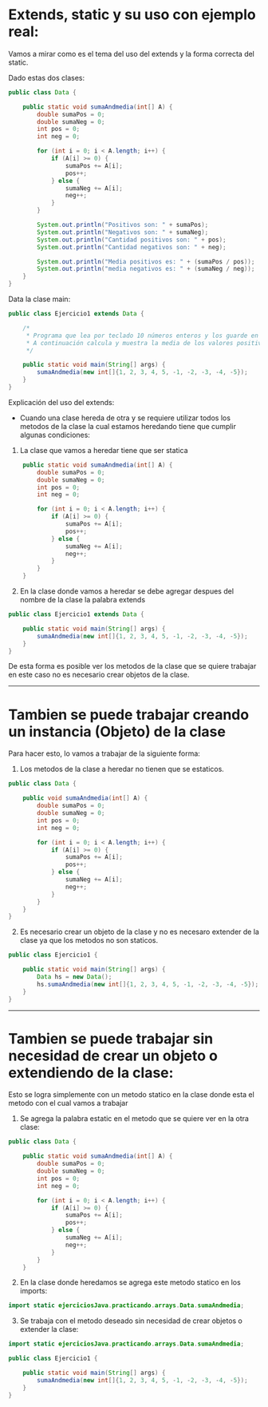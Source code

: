 # Extends, static y su uso con ejemplo real:

Vamos a mirar como es el tema del uso del extends y la forma correcta del static.

Dado estas dos clases:

```java
public class Data {

    public static void sumaAndmedia(int[] A) {
        double sumaPos = 0;
        double sumaNeg = 0;
        int pos = 0;
        int neg = 0;

        for (int i = 0; i < A.length; i++) {
            if (A[i] >= 0) {
                sumaPos += A[i];
                pos++;
            } else {
                sumaNeg += A[i];
                neg++;
            }
        }

        System.out.println("Positivos son: " + sumaPos);
        System.out.println("Negativos son: " + sumaNeg);
        System.out.println("Cantidad positivos son: " + pos);
        System.out.println("Cantidad negativos son: " + neg);

        System.out.println("Media positivos es: " + (sumaPos / pos));
        System.out.println("media negativos es: " + (sumaNeg / neg));
    }
}
```

Data la clase main:

```java
public class Ejercicio1 extends Data {

    /*
     * Programa que lea por teclado 10 números enteros y los guarde en un array.
     * A continuación calcula y muestra la media de los valores positivos y la  de los valores negativos.
     */

    public static void main(String[] args) {
        sumaAndmedia(new int[]{1, 2, 3, 4, 5, -1, -2, -3, -4, -5});
    }
}
```

Explicación del uso del extends:

- Cuando una clase hereda de otra y se requiere utilizar todos los metodos de la clase la cual estamos heredando tiene que cumplir algunas condiciones:

1. La clase que vamos a heredar tiene que ser statica

```java
    public static void sumaAndmedia(int[] A) {
        double sumaPos = 0;
        double sumaNeg = 0;
        int pos = 0;
        int neg = 0;

        for (int i = 0; i < A.length; i++) {
            if (A[i] >= 0) {
                sumaPos += A[i];
                pos++;
            } else {
                sumaNeg += A[i];
                neg++;
            }
        }
    }

```

2. En la clase donde vamos a heredar se debe agregar despues del nombre de la clase la palabra extends

```java
public class Ejercicio1 extends Data {

    public static void main(String[] args) {
        sumaAndmedia(new int[]{1, 2, 3, 4, 5, -1, -2, -3, -4, -5});
    }
}

```

De esta forma es posible ver los metodos de la clase que se quiere trabajar en este caso no es necesario crear objetos de la clase.

---

# Tambien se puede trabajar creando un instancia (Objeto) de la clase

Para hacer esto, lo vamos a trabajar de la siguiente forma:

1. Los metodos de la clase a heredar no tienen que se estaticos.

```java
public class Data {

    public void sumaAndmedia(int[] A) {
        double sumaPos = 0;
        double sumaNeg = 0;
        int pos = 0;
        int neg = 0;

        for (int i = 0; i < A.length; i++) {
            if (A[i] >= 0) {
                sumaPos += A[i];
                pos++;
            } else {
                sumaNeg += A[i];
                neg++;
            }
        }
    }
}
```

2. Es necesario crear un objeto de la clase y no es necesaro extender de la clase ya que los metodos no son staticos.

```java
public class Ejercicio1 {

    public static void main(String[] args) {
        Data hs = new Data();
        hs.sumaAndmedia(new int[]{1, 2, 3, 4, 5, -1, -2, -3, -4, -5});
    }
}
```

---

# Tambien se puede trabajar sin necesidad de crear un objeto o extendiendo de la clase:

Esto se logra simplemente con un metodo statico en la clase donde esta el metodo con el cual vamos a trabajar

1. Se agrega la palabra estatic en el metodo que se quiere ver en la otra clase:

```java
public class Data {

    public static void sumaAndmedia(int[] A) {
        double sumaPos = 0;
        double sumaNeg = 0;
        int pos = 0;
        int neg = 0;

        for (int i = 0; i < A.length; i++) {
            if (A[i] >= 0) {
                sumaPos += A[i];
                pos++;
            } else {
                sumaNeg += A[i];
                neg++;
            }
        }
    }
```

2. En la clase donde heredamos se agrega este metodo statico en los imports:

```java
import static ejerciciosJava.practicando.arrays.Data.sumaAndmedia;
```

3. Se trabaja con el metodo deseado sin necesidad de crear objetos o extender la clase:

```java
import static ejerciciosJava.practicando.arrays.Data.sumaAndmedia;

public class Ejercicio1 {

    public static void main(String[] args) {
        sumaAndmedia(new int[]{1, 2, 3, 4, 5, -1, -2, -3, -4, -5});
    }
}
```
